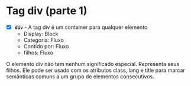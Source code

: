 # Tag div (parte 1)

- [X] **`div`** - A tag div é um container para qualquer elemento
  - Display: Block
  - Categoria: Fluxo
  - Contido por: Fluxo
  - filhos: Fluxo

O elemento div não tem nenhum significado especial. Representa seus filhos. Ele pode ser usado com os atributos class, lang e title para marcar semânticas comuns a um grupo de elementos consecutivos.

